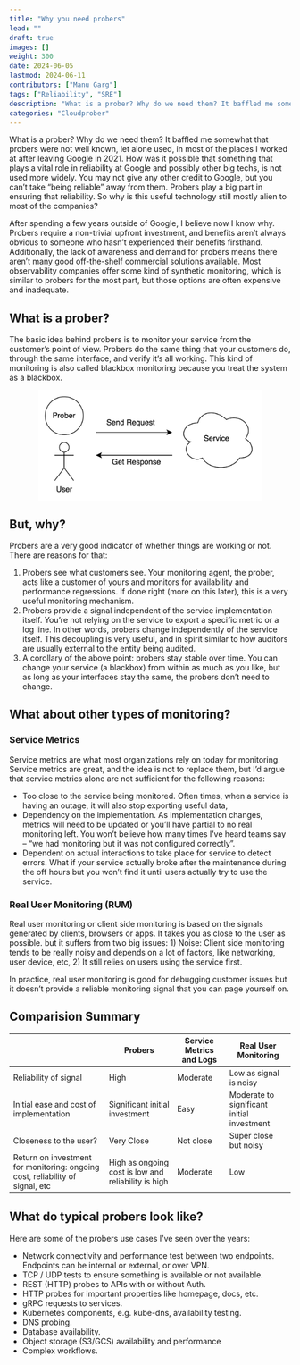 ```yaml
---
title: "Why you need probers"
lead: ""
draft: true
images: []
weight: 300
date: 2024-06-05
lastmod: 2024-06-11
contributors: ["Manu Garg"]
tags: ["Reliability", "SRE"]
description: "What is a prober? Why do we need them? It baffled me somewhat that probers were not well known, let alone used, in most of the places I worked at after leaving Google in 2021. How was it possible that something that plays a vital role in reliability at Google and possibly other big techs, is not used more widely."
categories: "Cloudprober"
---
```


What is a prober? Why do we need them? It baffled me somewhat that probers were not well known, let alone used, in most of the places I worked at after leaving Google in 2021. How was it possible that something that plays a vital role in reliability at Google and possibly other big techs, is not used more widely. You may not give any other credit to Google, but you can’t take “being reliable” away from them. Probers play a big part in ensuring that reliability. So why is this useful technology still mostly alien to most of the companies?

After spending a few years outside of Google, I believe now I know why. Probers require a non-trivial upfront investment, and benefits aren’t always obvious to someone who hasn’t experienced their benefits firsthand. Additionally, the lack of awareness and demand for probers means there aren’t many good off-the-shelf commercial solutions available. Most observability companies offer some kind of synthetic monitoring, which is similar to probers for the most part, but those options are often expensive and inadequate.

## What is a prober?

The basic idea behind probers is to monitor your service from the customer’s point of view. Probers do the same thing that your customers do, through the same interface, and verify it’s all working. This kind of monitoring is also called blackbox monitoring because you treat the system as a blackbox.

<img src="/images/what-is-prober.png" alt="what-is-prober" width="400" style="display: block;margin-left: auto;margin-right: auto;"/>

## But, why?

Probers are a very good indicator of whether things are working or not. There are reasons for that:

1. Probers see what customers see. Your monitoring agent, the prober, acts like a customer of yours and monitors for availability and performance regressions. If done right (more on this later), this is a very useful monitoring mechanism.
2. Probers provide a signal independent of the service implementation itself. You’re not relying on the service to export a specific metric or a log line. In other words, probers change independently of the service itself. This decoupling is very useful, and in spirit similar to how auditors are usually external to the entity being audited.
3. A corollary of the above point: probers stay stable over time. You can change your service (a blackbox) from within as much as you like, but as long as your interfaces stay the same, the probers don’t need to change.

## What about other types of monitoring?

### Service Metrics

Service metrics are what most organizations rely on today for monitoring. Service metrics are great, and the idea is not to replace them, but I’d argue that service metrics alone are not sufficient for the following reasons:

- Too close to the service being monitored. Often times, when a service is having an outage, it will also stop exporting useful data,
- Dependency on the implementation. As implementation changes, metrics will need to be updated or you’ll have partial to no real monitoring left. You won’t believe how many times I’ve heard teams say – “we had monitoring but it was not configured correctly”.
- Dependent on actual interactions to take place for service to detect errors. What if your service actually broke after the maintenance during the off hours but you won’t find it until users actually try to use the service.

### Real User Monitoring (RUM)

Real user monitoring or client side monitoring is based on the signals generated by clients, browsers or apps. It takes you as close to the user as possible. but it suffers from two big issues: 1) Noise: Client side monitoring tends to be really noisy and depends on a lot of factors, like networking, user device, etc, 2) It still relies on users using the service first.

In practice, real user monitoring is good for debugging customer issues but it doesn’t provide a reliable monitoring signal that you can page yourself on.

## Comparision Summary

|                                                                               | Probers                                             | Service Metrics and Logs | Real User Monitoring                       |
| ----------------------------------------------------------------------------- | --------------------------------------------------- | ------------------------ | ------------------------------------------ |
| Reliability of signal                                                         | High                                                | Moderate                 | Low as signal is noisy                     |
| Initial ease and cost of implementation                                       | Significant initial investment                      | Easy                     | Moderate to significant initial investment |
| Closeness to the user?                                                        | Very Close                                          | Not close                | Super close but noisy                      |
| Return on investment for monitoring: ongoing cost, reliability of signal, etc | High as ongoing cost is low and reliability is high | Moderate                 | Low                                        |

## What do typical probers look like?

Here are some of the probers use cases I’ve seen over the years:

- Network connectivity and performance test between two endpoints. Endpoints can be internal or external, or over VPN.
- TCP / UDP tests to ensure something is available or not available.
- REST (HTTP) probes to APIs with or without Auth.
- HTTP probes for important properties like homepage, docs, etc.
- gRPC requests to services.
- Kubernetes components, e.g. kube-dns, availability testing.
- DNS probing.
- Database availability.
- Object storage (S3/GCS) availability and performance
- Complex workflows.
